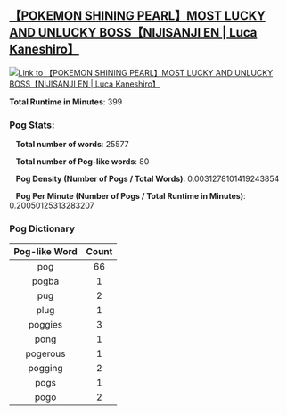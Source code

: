## [【POKEMON SHINING PEARL】MOST LUCKY AND UNLUCKY BOSS【NIJISANJI EN | Luca Kaneshiro】](https://www.youtube.com/watch?v=91Fjdtb7JfY)
[![Link to 【POKEMON SHINING PEARL】MOST LUCKY AND UNLUCKY BOSS【NIJISANJI EN | Luca Kaneshiro】](https://img.youtube.com/vi/91Fjdtb7JfY/0.jpg)](https://www.youtube.com/watch?v=91Fjdtb7JfY)

**Total Runtime in Minutes**: 399

### **Pog Stats:**

&nbsp;&nbsp;&nbsp;**Total number of words**: 25577

&nbsp;&nbsp;&nbsp;**Total number of Pog-like words**: 80

&nbsp;&nbsp;&nbsp;**Pog Density (Number of Pogs / Total Words)**: 0.0031278101419243854

&nbsp;&nbsp;&nbsp;**Pog Per Minute (Number of Pogs / Total Runtime in Minutes)**: 0.20050125313283207

### **Pog Dictionary**
**Pog-like Word** | **Count**|
:---: | :---:
pog | 66
pogba | 1
pug | 2
plug | 1
poggies | 3
pong | 1
pogerous | 1
pogging | 2
pogs | 1
pogo | 2


